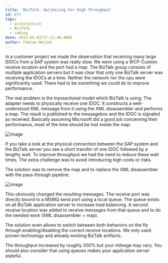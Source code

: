 ```yaml
---
title: 'BizTalk: Optimizing For High Throughput'
id: 672
tags:
  - architecture
  - BizTalk
  - coding
date: 2012-05-03T17:11:48.000Z
author: Fabian Wetzel
---
```


In a customer project we made the observation that receiving many large IDOCs from a SAP system was really slow. We were using a WCF-Custom receive location and the port had a map. The BizTalk group consists of multiple application servers but it was clear that only one BizTalk server was receiving the IDOCs at a time. Neither the network nor the cpu were significantly used. There had to be something we could do to improve performance.

The real problem is the transactional model which BizTalk is using. The adapter needs to physically receive one IDOC. It constructs a well-understood XML message from it using the XML disassembler and performs a map. The result is published to the messagebox and the IDOC is signaled as received. Basically assuming Microsoft did a good job concerning their performance, most of the time should be lost inside the map:

![image](https://az275061.vo.msecnd.net/blogmedia/2012/05/image85.png "image")

If you take a look at the physical connection between the SAP system and the BizTalk server you see a short transfer of one IDOC followed by a lengthy wait. To improve throughput we had the need to reduce these wait times. The extra challenge was to avoid introducing high costs or risks.

The solution was to remove the map and to replace the XML disassembler with the pass-through pipeline:

![image](https://az275061.vo.msecnd.net/blogmedia/2012/05/image86.png "image")

This obviously changed the resulting messages. The receive port was directly bound to a MSMQ send port using a local queue. The queue exists on all BizTalk application server to increase load balancing. A second receive location was added to receive messages from that queue and to do the needed work (XML disassembler + map). 

The solution even allows to switch between both behaviors on the fly through enabling/disabling the correct receive locations. We only used proven technology and already existing BizTalk artifacts.

The throughput increased by roughly 300% but your mileage may vary. You should also consider that using queues makes your application server stateful.


